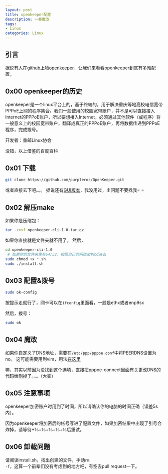 ```yaml
---
layout: post
title: openkeeper配置
description: 一番魔改
tags:
- Linux
categories: Linux
---
```


## 引言
据说[有人在github上喷openkeeper](https://github.com/purpleroc/OpenKeeper/issues/1)，让我们来看看openkeeper到底有多难配置。

## 0x00 openkeeper的历史

openkeeper是一个linux平台上的，基于终端的，用于解决重庆等地高校电信宽带PPPoE上网的程序集合。我们一般使用的校园宽带账户，并不是可以直接接入Internet的PPPoE账户，所以要想接入Internet，必须通过其他软件（或程序）将一般意义上的校园宽带账户，翻译成真正的PPPoE账户，再将数据传递到PPPoE程序，完成拨号。

开发者：重邮Linux协会

没错，以上借鉴的百度百科

## 0x01 下载

```bash
git clone https://github.com/purpleroc/OpenKeeper.git
```

或者直接去下吧。。。
据说还有[GUI版本](http://pan.baidu.com/s/1dDAUFa5)，我没用过，出问题不要找我= =


## 0x02 解压make
如果你是压缩包：

```bash
tar -zxvf openkeeper-cli-1.0.tar.gz
```

如果你直接就是文件夹就不用了。
然后，

```bash
cd openkeeper-cli-1.0
 # 如果你的文件夹里有64/32，按照自己的系统架构cd进去
sudo chmod +x *.sh
sudo ./install.sh
```

## 0x03 配置&拨号

```bash
sudo ok-config
```

按提示走就行了，网卡可以在<code>ifconfig</code>里面看，一般是ethx或者enp9sx

然后，拨号：

```bash
sudo ok
```

## 0x04 魔改

如果你自定义了DNS地址，需要在<code>/etc/ppp/pppoe.conf</code>中将PEERDNS设置为no。
这可能需要用到vim，用法[在这里](https://www.baidu.com/)

嘛，其实以前因为没找到这个选项，直接把pppoe-connect里面有关更改DNS的代码给删掉了。。。（大雾）

## 0x05 注意事项

openkeeper加密账户时用到了时间，所以请确认你的电脑的时间正确（误差5s内）。

因为openkeeper将加密后的帐号写进了配置文件，如果加密结果中出现了引号会炸掉，请等待+1s+1s+1s+1s+1s后重试。

## 0x06 卸载问题

请阅读install.sh，找出创建的文件，手动<code>rm -f</code>，这算一个前辈们没有考虑到的地方吧，有空去pull request一下。
